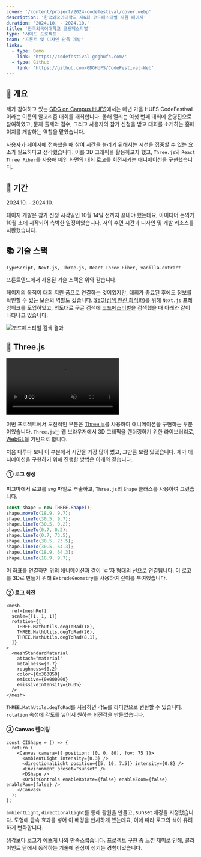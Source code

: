 ```yaml
---
cover: '/content/project/2024-codefestival/cover.webp'
description: '한국외국어대학교 제6회 코드페스티벌 지원 페이지'
duration: '2024.10. - 2024.10.'
title: '한국외국어대학교 코드페스티벌'
type: '사이드 프로젝트'
team: '프론트 및 디자인 단독 개발'
links:
  - type: Demo
    link: 'https://codefestival.gdghufs.com/'
  - type: Github
    link: 'https://github.com/GDGHUFS/CodeFestival-Web'
---
```


## 🔖 개요

제가 참여하고 있는 <a href="https://gdghufs.com" target="_blank" rel="noreferrer noopener">GDG on Campus HUFS</a>에서는 매년 가을 HUFS
CodeFestival이라는 이름의 알고리즘 대회를 개최합니다. 올해 열리는 여섯 번째 대회에 운영진으로 참여하였고, 문제 출제와 검수, 그리고 사용자의 참가 신청을 받고 대회를 소개하는 홈페이지를 개발하는 역할을
맡았습니다.

사용자가 페이지에 접속했을 때 참여 시간을 늘리기 위해서는 시선을 집중할 수 있는 요소가 필요하다고 생각했습니다. 이를 3D 그래픽을 활용하고자 했고, `Three.js`와 `React Three Fiber`를
사용해 메인 화면의 대회 로고를 회전시키는 애니메이션을 구현했습니다.

## 📅 기간

2024.10. - 2024.10.

페이지 개발은 참가 신청 시작일인 10월 14일 전까지 끝내야 했는데요, 아이디어 논의가 10월 초에 시작되어 촉박한 일정이었습니다. 저의 수면 시간과 디자인 및 개발 리소스를 치환했습니다.

## 📚 기술 스택

`TypeScript, Next.js, Three.js, React Three Fiber, vanilla-extract`

프론트엔드에서 사용된 기술 스택은 위와 같습니다.

페이지의 목적이 대회 지원 폼으로 연결하는 것이었지만, 대회가 종료된 후에도 정보를 확인할 수 있는 보존의 역할도
컸습니다. <a href="https://developer.mozilla.org/ko/docs/Glossary/SEO" target="_blank" rel="noreferrer noopener">SEO(검색 엔진
최적화)</a>를 위해 `Next.js` 프레임워크를 도입하였고, 의도대로 구글 검색에 <ins>코드페스티벌</ins>을 검색했을 때 아래와 같이 나타나고 있습니다.

![코드페스티벌 검색 결과](/content/project/2024-codefestival/search.webp)

## 🌌 Three.js

<video controls autoplay loop playsinline muted>
  <source src="/content/project/2024-codefestival/animation.webm" type="video/webm" />
  <source src="/content/project/2024-codefestival/animation.mp4" type="video/mp4" />
  이 비디오가 보이지 않나요? 이슈로 알려주세요. 😢
</video>

이번 프로젝트에서 도전적인 부분은 <a href="https://threejs.org/" target="_blank" rel="noreferrer noopener">Three.js</a>를 사용하여 애니메이션을
구현하는 부분이었습니다. `Three.js`는 웹 브라우저에서 3D 그래픽을 렌더링하기 위한
라이브러리로, <a href="https://www.khronos.org/webgl/" target="_blank" rel="noreferrer noopener">WebGL</a>을 기반으로 합니다.

처음 다루다 보니 이 부분에서 시간을 가장 많이 썼고, 그만큼 보람 있었습니다. 제가 애니메이션을 구현하기 위해 진행한 방법은 아래와 같습니다.

#### ① 로고 생성

피그마에서 로고를 `svg` 파일로 추출하고, `Three.js`의 `Shape` 클래스를 사용하여 그렸습니다.

```ts
const shape = new THREE.Shape();
shape.moveTo(18.9, 9.7);
shape.lineTo(30.5, 9.7);
shape.lineTo(30.5, 0.2);
shape.lineTo(0.7, 0.2);
shape.lineTo(0.7, 73.5);
shape.lineTo(30.5, 73.5);
shape.lineTo(30.5, 64.3);
shape.lineTo(18.9, 64.3);
shape.lineTo(18.9, 9.7);
```

이 좌표를 연결하면 위의 애니메이션과 같이 'ㄷ'자 형태의 선으로 연결됩니다. 이 로고를 3D로 만들기 위해 `ExtrudeGeometry`를 사용하여 깊이를 부여했습니다.

#### ② 로고 회전

```tsx
<mesh
  ref={meshRef}
  scale={[1, 1, 1]}
  rotation={[
    THREE.MathUtils.degToRad(18),
    THREE.MathUtils.degToRad(26),
    THREE.MathUtils.degToRad(8.1),
  ]}
>
  <meshStandardMaterial
    attach="material"
    metalness={0.7}
    roughness={0.2}
    color={0x363850}
    emissive={0x000000}
    emissiveIntensity={0.05}
  />
</mesh>
```

`THREE.MathUtils.degToRad`를 사용하면 각도를 라디안으로 변환할 수 있습니다. `rotation` 속성에 각도를 넣어서 원하는 회전각을 만들었습니다.

#### ③ Canvas 렌더링

```tsx
const CIShape = () => {
  return (
    <Canvas camera={{ position: [0, 0, 80], fov: 75 }}>
      <ambientLight intensity={0.3} />
      <directionalLight position={[5, 10, 7.5]} intensity={0.8} />
      <Environment preset="sunset" />
      <DShape />
      <OrbitControls enableRotate={false} enableZoom={false} enablePan={false} />
    </Canvas>
  );
};
```

`ambientLight`, `directionalLight`를 통해 광원을 만들고, sunset 배경을 지정했습니다. 도형에 금속 효과를 넣어 이 배경을 반사하게 했는데요, 이에 따라 로고의 색이 유려하게
변화합니다.

생각보다 로고가 예쁘게 나와 만족스럽습니다. 프로젝트 구현 중 느낀 재미로 인해, 클라이언트 단에서 동작하는 기술에 관심이 생기는 경험이었습니다.
